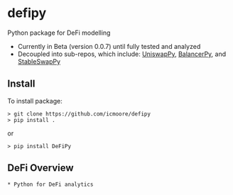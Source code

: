 # defipy
Python package for DeFi modelling
* Currently in Beta (version 0.0.7) until fully tested and analyzed
* Decoupled into sub-repos, which include: [UniswapPy](https://github.com/icmoore/uniswappy), 
[BalancerPy](https://github.com/icmoore/balancerpy), and [StableSwapPy](https://github.com/icmoore/stableswappy)

## Install
To install package:
```
> git clone https://github.com/icmoore/defipy
> pip install .
```
or
```
> pip install DeFiPy
```

## DeFi Overview
	* Python for DeFi analytics
